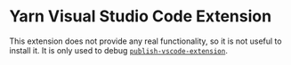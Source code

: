 # Yarn Visual Studio Code Extension

This extension does not provide any real functionality, so it is not useful to install it. It is only used to debug [`publish-vscode-extension`](https://github.com/luxass/publish-vscode-extension).

